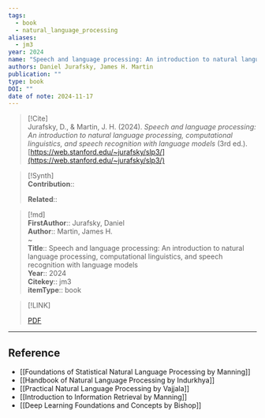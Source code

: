```yaml
---
tags:
  - book
  - natural_language_processing
aliases:
  - jm3
year: 2024
name: "Speech and language processing: An introduction to natural language processing, computational linguistics, and speech recognition with language models"
authors: Daniel Jurafsky, James H. Martin
publication: ""
type: book
DOI: ""
date of note: 2024-11-17
---
```


> [!Cite]  
> Jurafsky, D., & Martin, J. H. (2024). _Speech and language processing: An introduction to natural language processing, computational linguistics, and speech recognition with language models_ (3rd ed.). [https://web.stanford.edu/~jurafsky/slp3/](https://web.stanford.edu/~jurafsky/slp3/)

>[!Synth]  
>**Contribution**::  
>  
>**Related**::   
>  
  
>[!md]  
> **FirstAuthor**:: Jurafsky, Daniel  
> **Author**:: Martin, James H.  
~  
> **Title**:: Speech and language processing: An introduction to natural language processing, computational linguistics, and speech recognition with language models  
> **Year**:: 2024  
> **Citekey**:: jm3  
> **itemType**:: book  

> [!LINK]  
> 
> [PDF](file:///Users/tianpeilukexie/Zotero/storage/4UN4EJV9/Jurafsky%20and%20Martin%20-%202024%20-%20Speech%20and%20language%20processing%20An%20introduction%20to%20natural%20language%20processing,%20computational%20lingui.pdf) 

-----
## Reference
  

- [[Foundations of Statistical Natural Language Processing by Manning]]
- [[Handbook of Natural Language Processing by Indurkhya]]
- [[Practical Natural Language Processing by Vajjala]]
- [[Introduction to Information Retrieval by Manning]]
- [[Deep Learning Foundations and Concepts by Bishop]]